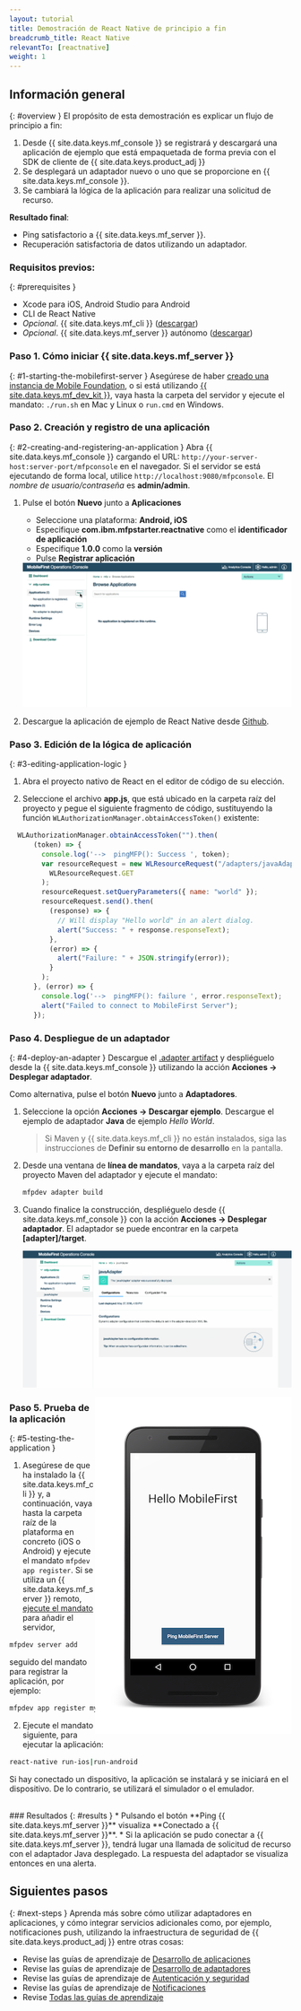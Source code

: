 ```yaml
---
layout: tutorial
title: Demostración de React Native de principio a fin
breadcrumb_title: React Native
relevantTo: [reactnative]
weight: 1
---
```

<!-- NLS_CHARSET=UTF-8 -->
## Información general
{: #overview }
El propósito de esta demostración es explicar un flujo de principio a fin:

1. Desde {{ site.data.keys.mf_console }} se registrará y descargará una aplicación de ejemplo que está empaquetada de forma previa con el SDK de cliente de {{ site.data.keys.product_adj }}
2. Se desplegará un adaptador nuevo o uno que se proporcione en {{ site.data.keys.mf_console }}.  
3. Se cambiará la lógica de la aplicación para realizar una solicitud de recurso.

**Resultado final**:

* Ping satisfactorio a {{ site.data.keys.mf_server }}.
* Recuperación satisfactoria de datos utilizando un adaptador.

### Requisitos previos:
{: #prerequisites }
* Xcode para iOS, Android Studio para Android
* CLI de React Native
* *Opcional*. {{ site.data.keys.mf_cli }} ([descargar]({{site.baseurl}}/downloads))
* *Opcional*. {{ site.data.keys.mf_server }} autónomo ([descargar]({{site.baseurl}}/downloads))

### Paso 1. Cómo iniciar {{ site.data.keys.mf_server }}
{: #1-starting-the-mobilefirst-server }
Asegúrese de haber [creado una instancia de Mobile Foundation](../../bluemix/using-mobile-foundation), o si está utilizando [{{ site.data.keys.mf_dev_kit }}](../../installation-configuration/development/mobilefirst), vaya hasta la carpeta del servidor y ejecute el mandato: `./run.sh` en Mac y Linux o `run.cmd` en Windows.

### Paso 2. Creación y registro de una aplicación
{: #2-creating-and-registering-an-application }
Abra {{ site.data.keys.mf_console }} cargando el URL: `http://your-server-host:server-port/mfpconsole` en el navegador. Si el servidor se está ejecutando de forma local, utilice `http://localhost:9080/mfpconsole`. El *nombre de usuario/contraseña* es **admin/admin**.

1. Pulse el botón **Nuevo** junto a **Aplicaciones**
    * Seleccione una plataforma: **Android, iOS**
    * Especifique **com.ibm.mfpstarter.reactnative** como el **identificador de aplicación**
    * Especifique **1.0.0** como la **versión**
    * Pulse **Registrar aplicación**

    <img class="gifplayer" alt="Registrar una aplicación" src="register-an-application-reactnative.png"/>

2. Descargue la aplicación de ejemplo de React Native desde [Github](https://github.ibm.com/MFPSamples/MFPStarterReactNative).

### Paso 3. Edición de la lógica de aplicación
{: #3-editing-application-logic }
1. Abra el proyecto nativo de React en el editor de código de su elección.

2. Seleccione el archivo **app.js**, que está ubicado en la carpeta raíz del proyecto y pegue el siguiente fragmento de código, sustituyendo la función `WLAuthorizationManager.obtainAccessToken()` existente:

```javascript
  WLAuthorizationManager.obtainAccessToken("").then(
      (token) => {
        console.log('-->  pingMFP(): Success ', token);
        var resourceRequest = new WLResourceRequest("/adapters/javaAdapter/resource/greet/",
          WLResourceRequest.GET
        );
        resourceRequest.setQueryParameters({ name: "world" });
        resourceRequest.send().then(
          (response) => {
            // Will display "Hello world" in an alert dialog.
            alert("Success: " + response.responseText);
          },
          (error) => {
            alert("Failure: " + JSON.stringify(error));
          }
        );
      }, (error) => {
        console.log('-->  pingMFP(): failure ', error.responseText);
        alert("Failed to connect to MobileFirst Server");
      });
```

### Paso 4. Despliegue de un adaptador
{: #4-deploy-an-adapter }
Descargue el [.adapter artifact](../javaAdapter.adapter) y despliéguelo desde la {{ site.data.keys.mf_console }} utilizando la acción **Acciones → Desplegar adaptador**.

Como alternativa, pulse el botón **Nuevo** junto a **Adaptadores**.  

1. Seleccione la opción **Acciones → Descargar ejemplo**. Descargue el ejemplo de adaptador **Java** de ejemplo *Hello World*.

    > Si Maven y {{ site.data.keys.mf_cli }} no están instalados, siga las instrucciones de **Definir su entorno de desarrollo** en la pantalla.

2. Desde una ventana de **línea de mandatos**, vaya a la carpeta raíz del proyecto Maven del adaptador y ejecute el mandato:

    ```bash
    mfpdev adapter build
    ```

3. Cuando finalice la construcción, despliéguelo desde {{ site.data.keys.mf_console }} con la acción **Acciones → Desplegar adaptador**. El adaptador se puede encontrar en la carpeta **[adapter]/target**.

    <img class="gifplayer" alt="Desplegar un adaptador" src="create-an-adapter.png"/>   


<img src="reactnativeQuickStart.png" alt="aplicación de ejemplo" style="float:right"/>

### Paso 5. Prueba de la aplicación
{: #5-testing-the-application }
1.  Asegúrese de que ha instalado la {{ site.data.keys.mf_cli }} y, a continuación, vaya hasta la carpeta raíz de la plataforma en concreto (iOS o Android) y ejecute el mandato `mfpdev app register`. Si se utiliza un {{ site.data.keys.mf_server }} remoto, [ejecute el mandato](../../application-development/using-mobilefirst-cli-to-manage-mobilefirst-artifacts/#add-a-new-server-instance) para añadir el servidor,
```bash
mfpdev server add
```
seguido del mandato para registrar la aplicación, por ejemplo:
```bash
mfpdev app register myIBMCloudServer
```
2. Ejecute el mandato siguiente, para ejecutar la aplicación:
```bash
react-native run-ios|run-android
```

Si hay conectado un dispositivo, la aplicación se instalará y se iniciará en el dispositivo. De lo contrario, se utilizará el simulador o el emulador.

<br clear="all"/>
### Resultados
{: #results }
* Pulsando el botón **Ping {{ site.data.keys.mf_server }}** visualiza **Conectado a {{ site.data.keys.mf_server }}**.
* Si la aplicación se pudo conectar a {{ site.data.keys.mf_server }}, tendrá lugar una llamada de solicitud de recurso con el adaptador Java desplegado. La respuesta del adaptador se visualiza entonces en una alerta.

## Siguientes pasos
{: #next-steps }
Aprenda más sobre cómo utilizar adaptadores en aplicaciones, y cómo integrar servicios adicionales como, por ejemplo, notificaciones push, utilizando la infraestructura de seguridad de {{ site.data.keys.product_adj }} entre otras cosas:

- Revise las guías de aprendizaje de [Desarrollo de aplicaciones](../../application-development/)
- Revise las guías de aprendizaje de [Desarrollo de adaptadores](../../adapters/)
- Revise las guías de aprendizaje de [Autenticación y seguridad](../../authentication-and-security/)
- Revise las guías de aprendizaje de [Notificaciones](../../notifications/)
- Revise [Todas las guías de aprendizaje](../../all-tutorials)

